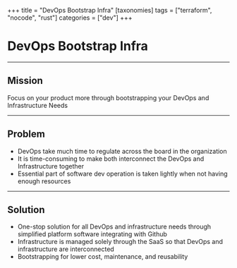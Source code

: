 +++
title = "DevOps Bootstrap Infra"
[taxonomies]
tags = ["terraform", "nocode", "rust"]
categories = ["dev"]
+++

# DevOps Bootstrap Infra

---

## Mission

Focus on your product more through bootstrapping your DevOps and Infrastructure Needs

---

## Problem

- DevOps take much time to regulate across the board in the organization
- It is time-consuming to make both interconnect the DevOps and Infrastructure together
- Essential part of software dev operation is taken lightly when not having enough resources

---

## Solution

- One-stop solution for all DevOps and infrastructure needs through simplified platform software integrating with Github
- Infrastructure is managed solely through the SaaS so that DevOps and infrastructure are interconnected
- Bootstrapping for lower cost, maintenance, and reusability
